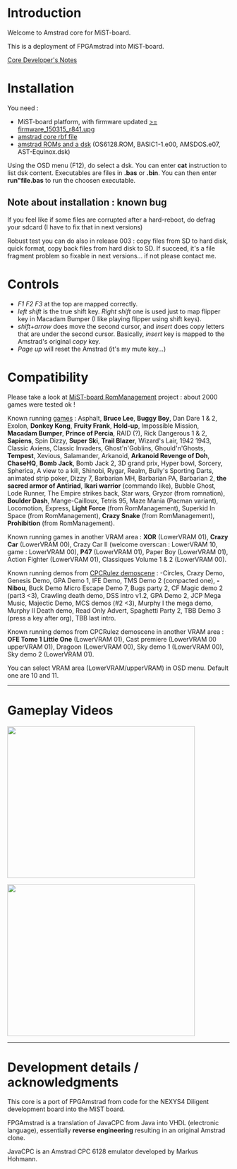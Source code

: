# Introduction #

Welcome to Amstrad core for MiST-board.

This is a deployment of FPGAmstrad into MiST-board.

[Core Developer's Notes](CoreDocAmstradNotes.md)

# Installation #

You need :
  * MiST-board platform, with firmware updated [>= firmware\_150315\_r841.upg](https://code.google.com/p/mist-board/source/browse/trunk/bin/firmware/)
  * [amstrad core rbf file](http://code.google.com/p/mist-board/source/browse/#svn/trunk/bin/cores/amstrad)
  * [amstrad ROMs and a dsk](http://code.google.com/p/mist-board/source/browse/#svn/trunk/bin/cores/amstrad/OS6128_BASIC1-1_AMSDOS_MAXAM) (OS6128.ROM, BASIC1-1.e00, AMSDOS.e07, AST-Equinox.dsk)



Using the OSD menu (F12), do select a dsk.
You can enter **cat** instruction to list dsk content. Executables are files in **.bas** or **.bin**.
You can then enter **run"file.bas** to run the choosen executable.

## Note about installation : known bug ##
If you feel like if some files are corrupted after a hard-reboot, do defrag your sdcard (I have to fix that in next versions)

Robust test you can do also in release 003 : copy files from SD to hard disk, quick format, copy back files from hard disk to SD. If succeed, it's a file fragment problem so fixable in next versions... if not please contact me.

# Controls #

  * _F1_ _F2_ _F3_ at the top are mapped correctly.
  * _left_ _shift_ is the true shift key. _Right_ _shift_ one is used just to map flipper key in Macadam Bumper (I like playing flipper using shift keys).
  * _shift+arrow_ does move the second cursor, and _insert_ does copy letters that are under the second cursor. Basically, _insert_ key is mapped to the Amstrad's original _copy_ key.
  * _Page up_ will reset the Amstrad (it's my mute key...)

# Compatibility #

Please take a look at [MiST-board RomManagement](http://code.google.com/p/mist-board/wiki/RomManagement) project : about 2000 games were tested ok !

Known running [games](http://www.cpc-power.com) : Asphalt, **Bruce Lee**, **Buggy Boy**, Dan Dare 1 & 2, Exolon, **Donkey Kong**, **Fruity Frank**, **Hold-up**, Impossible Mission, **Macadam Bumper**, **Prince of Percia**, RAID (?), Rick Dangerous 1 & 2, **Sapiens**, Spin Dizzy, **Super Ski**, **Trail Blazer**, Wizard's Lair, 1942 1943, Classic Axiens, Classic Invaders,  Ghost'n'Goblins, Ghould'n'Ghosts, **Tempest**, Xevious, Salamander, Arkanoid, **Arkanoid Revenge of Doh**, **ChaseHQ**, **Bomb Jack**, Bomb Jack 2, 3D grand prix, Hyper bowl, Sorcery, Spherica, A view to a kill, Shinobi, Rygar, Realm, Bully's Sporting Darts, animated strip poker, Dizzy 7, Barbarian MH, Barbarian PA, Barbarian 2, **the sacred armor of Antiriad**, **Ikari warrior** (commando like), Bubble Ghost, Lode Runner, The Empire strikes back, Star wars, Gryzor (from romnation), **Boulder Dash**, Mange-Cailloux, Tetris 95, Maze Mania (Pacman variant), Locomotion, Express, **Light Force** (from RomManagement), Superkid In Space (from RomManagement), **Crazy Snake** (from RomManagement), **Prohibition** (from RomManagement).

Known running games in another VRAM area : **XOR** (LowerVRAM 01), **Crazy Car** (LowerVRAM 00), Crazy Car II (welcome overscan : LowerVRAM 10, game : LowerVRAM 00), **P47** (LowerVRAM 01), Paper Boy (LowerVRAM 01), Action Fighter (LowerVRAM 01), Classiques Volume 1 & 2 (LowerVRAM 00).

Known running demos from [CPCRulez demoscene](http://cpcrulez.fr/Scene_Demos/index.php) : -Circles, Crazy Demo, Genesis Demo, GPA Demo 1, IFE Demo, TMS Demo 2 (compacted one), **-Nibou**, Buck Demo Micro Escape Demo 7, Bugs party 2, CF Magic demo 2 (part3 <3), Crawling death demo, DSS intro v1.2, GPA Demo 2, JCP Mega Music, Majectic Demo, MCS demos (#2 <3), Murphy I the mega demo, Murphy II Death demo, Read Only Advert, Spaghetti Party 2, TBB Demo 3 (press a key after org), TBB last intro.

Known running demos from CPCRulez demoscene in another VRAM area : **OFE Tome 1 Little One** (LowerVRAM 01), Cast premiere (LowerVRAM 00 upperVRAM 01), Dragoon (LowerVRAM 00), Sky demo 1 (LowerVRAM 00), Sky demo 2 (LowerVRAM 01).

You can select VRAM area (LowerVRAM/upperVRAM) in OSD menu. Default one are 10 and 11.


---


# Gameplay Videos #
<a href='http://www.youtube.com/watch?feature=player_embedded&v=mTHb0kCSCdc' target='_blank'><img src='http://img.youtube.com/vi/mTHb0kCSCdc/0.jpg' width='425' height=344 /></a>

<a href='http://www.youtube.com/watch?feature=player_embedded&v=43itc-Kv-Wk' target='_blank'><img src='http://img.youtube.com/vi/43itc-Kv-Wk/0.jpg' width='425' height=344 /></a>


---


# Development details / acknowledgments #

This core is a port of FPGAmstrad from code for the NEXYS4 Diligent development board into the MiST board.

FPGAmstrad is a translation of JavaCPC from Java into VHDL (electronic language), essentially **reverse engineering** resulting in an original Amstrad clone.

JavaCPC is an Amstrad CPC 6128 emulator developed by Markus Hohmann.